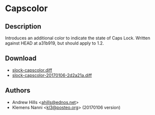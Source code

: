 Capscolor
=========

Description
-----------
Introduces an additional color to indicate the state of Caps Lock. Written
against HEAD at a31b919, but should apply to 1.2.

Download
--------
* [slock-capscolor.diff](slock-capscolor.diff)
* [slock-capscolor-20170106-2d2a21a.diff](slock-capscolor-20170106-2d2a21a.diff)

Authors
-------
* Andrew Hills <[ahills@ednos.net](mailto:ahills@ednos.net)>
* Klemens Nanni <[kl3@posteo.org](mailto:kl3@posteo.org)> (20170106 version)
